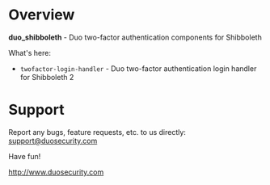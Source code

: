 # Overview

**duo_shibboleth** - Duo two-factor authentication components for Shibboleth

What's here:

* `twofactor-login-handler` - Duo two-factor authentication login handler for
Shibboleth 2

# Support

Report any bugs, feature requests, etc. to us directly:
support@duosecurity.com

Have fun!

<http://www.duosecurity.com>
